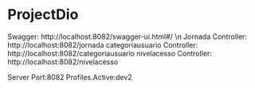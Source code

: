 # ProjectDio
Swagger: http://localhost:8082/swagger-ui.html#/     \n
Jornada Controller: http://localhost:8082/jornada
categoriausuario Controller: http://localhost:8082/categoriausuario
nivelacesso Controller: http://localhost:8082/nivelacesso

Server Port:8082
Profiles.Active:dev2
